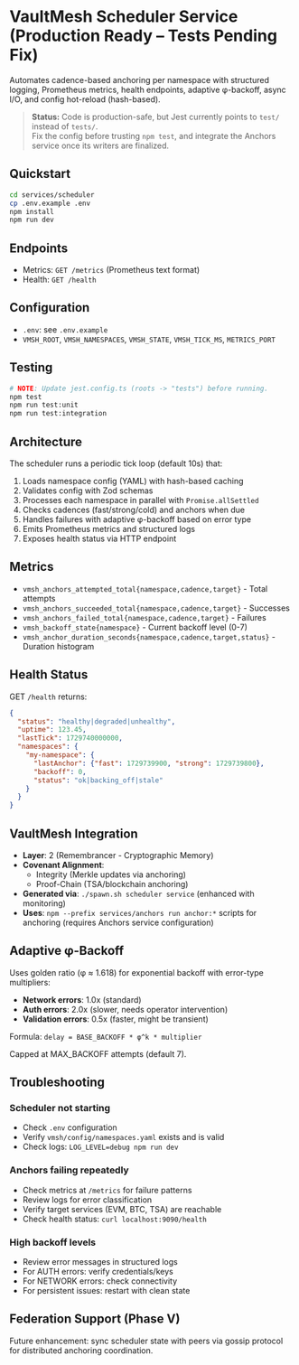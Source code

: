 # VaultMesh Scheduler Service (Production Ready – Tests Pending Fix)

Automates cadence-based anchoring per namespace with structured logging, Prometheus metrics,
health endpoints, adaptive φ-backoff, async I/O, and config hot-reload (hash-based).
> **Status:** Code is production-safe, but Jest currently points to `test/` instead of `tests/`.  
> Fix the config before trusting `npm test`, and integrate the Anchors service once its writers are finalized.

## Quickstart
```bash
cd services/scheduler
cp .env.example .env
npm install
npm run dev
```

## Endpoints
- Metrics: `GET /metrics` (Prometheus text format)
- Health:  `GET /health`

## Configuration
- `.env`: see `.env.example`
- `VMSH_ROOT`, `VMSH_NAMESPACES`, `VMSH_STATE`, `VMSH_TICK_MS`, `METRICS_PORT`

## Testing
```bash
# NOTE: Update jest.config.ts (roots -> "tests") before running.
npm test
npm run test:unit
npm run test:integration
```

## Architecture

The scheduler runs a periodic tick loop (default 10s) that:
1. Loads namespace config (YAML) with hash-based caching
2. Validates config with Zod schemas
3. Processes each namespace in parallel with `Promise.allSettled`
4. Checks cadences (fast/strong/cold) and anchors when due
5. Handles failures with adaptive φ-backoff based on error type
6. Emits Prometheus metrics and structured logs
7. Exposes health status via HTTP endpoint

## Metrics

- `vmsh_anchors_attempted_total{namespace,cadence,target}` - Total attempts
- `vmsh_anchors_succeeded_total{namespace,cadence,target}` - Successes
- `vmsh_anchors_failed_total{namespace,cadence,target}` - Failures
- `vmsh_backoff_state{namespace}` - Current backoff level (0-7)
- `vmsh_anchor_duration_seconds{namespace,cadence,target,status}` - Duration histogram

## Health Status

GET `/health` returns:
```json
{
  "status": "healthy|degraded|unhealthy",
  "uptime": 123.45,
  "lastTick": 1729740000000,
  "namespaces": {
    "my-namespace": {
      "lastAnchor": {"fast": 1729739900, "strong": 1729739800},
      "backoff": 0,
      "status": "ok|backing_off|stale"
    }
  }
}
```

## VaultMesh Integration

- **Layer**: 2 (Remembrancer - Cryptographic Memory)
- **Covenant Alignment**: 
  - Integrity (Merkle updates via anchoring)
  - Proof-Chain (TSA/blockchain anchoring)
- **Generated via**: `./spawn.sh scheduler service` (enhanced with monitoring)
- **Uses**: `npm --prefix services/anchors run anchor:*` scripts for anchoring (requires Anchors service configuration)

## Adaptive φ-Backoff

Uses golden ratio (φ ≈ 1.618) for exponential backoff with error-type multipliers:

- **Network errors**: 1.0x (standard)
- **Auth errors**: 2.0x (slower, needs operator intervention)
- **Validation errors**: 0.5x (faster, might be transient)

Formula: `delay = BASE_BACKOFF * φ^k * multiplier`

Capped at MAX_BACKOFF attempts (default 7).

## Troubleshooting

### Scheduler not starting
- Check `.env` configuration
- Verify `vmsh/config/namespaces.yaml` exists and is valid
- Check logs: `LOG_LEVEL=debug npm run dev`

### Anchors failing repeatedly
- Check metrics at `/metrics` for failure patterns
- Review logs for error classification
- Verify target services (EVM, BTC, TSA) are reachable
- Check health status: `curl localhost:9090/health`

### High backoff levels
- Review error messages in structured logs
- For AUTH errors: verify credentials/keys
- For NETWORK errors: check connectivity
- For persistent issues: restart with clean state

## Federation Support (Phase V)

Future enhancement: sync scheduler state with peers via gossip protocol for distributed anchoring coordination.
